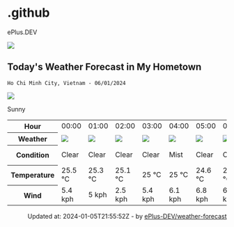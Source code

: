 # .github
ePlus.DEV

![](https://komarev.com/ghpvc/?username=ePlus-DEV&style=for-the-badge)

## Today's Weather Forecast in My Hometown



`Ho Chi Minh City, Vietnam - 06/01/2024`

<img src="https://cdn.weatherapi.com/weather/64x64/day/113.png" />

Sunny


<table>
    <tr>
        <th>Hour</th>
        <td>00:00</td><td>01:00</td><td>02:00</td><td>03:00</td><td>04:00</td><td>05:00</td><td>06:00</td><td>07:00</td><td>08:00</td><td>09:00</td><td>10:00</td><td>11:00</td><td>12:00</td><td>13:00</td><td>14:00</td><td>15:00</td><td>16:00</td><td>17:00</td><td>18:00</td><td>19:00</td><td>20:00</td><td>21:00</td><td>22:00</td><td>23:00</td>
    </tr>
    <tr>
        <th>Weather</th>
        <td><img src="https://cdn.weatherapi.com/weather/64x64/night/113.png"></img></td><td><img src="https://cdn.weatherapi.com/weather/64x64/night/113.png"></img></td><td><img src="https://cdn.weatherapi.com/weather/64x64/night/113.png"></img></td><td><img src="https://cdn.weatherapi.com/weather/64x64/night/113.png"></img></td><td><img src="https://cdn.weatherapi.com/weather/64x64/night/143.png"></img></td><td><img src="https://cdn.weatherapi.com/weather/64x64/night/113.png"></img></td><td><img src="https://cdn.weatherapi.com/weather/64x64/night/113.png"></img></td><td><img src="https://cdn.weatherapi.com/weather/64x64/day/113.png"></img></td><td><img src="https://cdn.weatherapi.com/weather/64x64/day/113.png"></img></td><td><img src="https://cdn.weatherapi.com/weather/64x64/day/113.png"></img></td><td><img src="https://cdn.weatherapi.com/weather/64x64/day/113.png"></img></td><td><img src="https://cdn.weatherapi.com/weather/64x64/day/113.png"></img></td><td><img src="https://cdn.weatherapi.com/weather/64x64/day/113.png"></img></td><td><img src="https://cdn.weatherapi.com/weather/64x64/day/116.png"></img></td><td><img src="https://cdn.weatherapi.com/weather/64x64/day/116.png"></img></td><td><img src="https://cdn.weatherapi.com/weather/64x64/day/116.png"></img></td><td><img src="https://cdn.weatherapi.com/weather/64x64/day/116.png"></img></td><td><img src="https://cdn.weatherapi.com/weather/64x64/day/116.png"></img></td><td><img src="https://cdn.weatherapi.com/weather/64x64/night/113.png"></img></td><td><img src="https://cdn.weatherapi.com/weather/64x64/night/113.png"></img></td><td><img src="https://cdn.weatherapi.com/weather/64x64/night/113.png"></img></td><td><img src="https://cdn.weatherapi.com/weather/64x64/night/116.png"></img></td><td><img src="https://cdn.weatherapi.com/weather/64x64/night/116.png"></img></td><td><img src="https://cdn.weatherapi.com/weather/64x64/night/116.png"></img></td>
    </tr>
    <tr>
        <th>Condition</th>
        <td width="200px">Clear</td><td width="200px">Clear</td><td width="200px">Clear</td><td width="200px">Clear</td><td width="200px">Mist</td><td width="200px">Clear</td><td width="200px">Clear</td><td width="200px">Sunny</td><td width="200px">Sunny</td><td width="200px">Sunny</td><td width="200px">Sunny</td><td width="200px">Sunny</td><td width="200px">Sunny</td><td width="200px">Partly cloudy</td><td width="200px">Partly cloudy</td><td width="200px">Partly cloudy</td><td width="200px">Partly cloudy</td><td width="200px">Partly cloudy</td><td width="200px">Clear</td><td width="200px">Clear</td><td width="200px">Clear</td><td width="200px">Partly cloudy</td><td width="200px">Partly cloudy</td><td width="200px">Partly cloudy</td>
    </tr>
    <tr>
        <th>Temperature</th>
        <td>25.5 °C</td><td>25.3 °C</td><td>25.1 °C</td><td>25 °C</td><td>25 °C</td><td>24.6 °C</td><td>24.4 °C</td><td>25 °C</td><td>26.9 °C</td><td>28.7 °C</td><td>30.9 °C</td><td>32.9 °C</td><td>34.3 °C</td><td>35.1 °C</td><td>35.6 °C</td><td>35.2 °C</td><td>33.1 °C</td><td>30.5 °C</td><td>29 °C</td><td>28 °C</td><td>27.3 °C</td><td>26.9 °C</td><td>26.6 °C</td><td>26.3 °C</td>
    </tr>
    <tr>
        <th>Wind</th>
        <td>5.4 kph</td><td>5 kph</td><td>2.5 kph</td><td>5.4 kph</td><td>6.1 kph</td><td>6.8 kph</td><td>6.8 kph</td><td>7.6 kph</td><td>8.6 kph</td><td>7.9 kph</td><td>5.4 kph</td><td>4.7 kph</td><td>3.6 kph</td><td>2.5 kph</td><td>1.4 kph</td><td>1.8 kph</td><td>10.8 kph</td><td>15.8 kph</td><td>15.1 kph</td><td>14 kph</td><td>13.3 kph</td><td>12.2 kph</td><td>12.6 kph</td><td>12.6 kph</td>
    </tr>
</table>


<div align="right">
    Updated at: 2024-01-05T21:55:52Z - by <a target="_blank"
        href="https://github.com/ePlus-DEV/weather-forecast">ePlus-DEV/weather-forecast</a>
</div>
